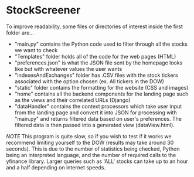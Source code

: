 # StockScreener

To improve readability, some files or directories of interest inside the first folder are...
- "main.py" contains the Python code used to filter through all the stocks we want to check
- "Templates" folder holds all of the code for the web pages (HTML)
- "preferences.json" is what the JSON file sent by the homepage looks like but with whatever values the user wants
- "indexesAndExchanges" folder has .CSV files with the stock tickers associated with the option chosen (ex. All tickers in the DOW)
- "static" folder contains the formatting for the website (CSS and images)
- "home" contains all the backend components for the landing page such as the views and their correlated URLs (Django)
- "dataHandler" contains the context processors which take user input from the landing page and convert it into JSON for processing with "main.py" and returns
  filtered data based on user's preferences. The filtered data is then passed into a generated view (dataView.html).


*NOTE*  This program is quite slow, so if you wish to test if it works we recommend limiting yourself to the DOW (results may take around 30 seconds).
  This is due to the number of statistics being checked, Python being an interpreted language, and the number of required calls to the yfinance library.
  Larger queries such as 'ALL' stocks can take up to an hour and a half depending on internet speeds.

